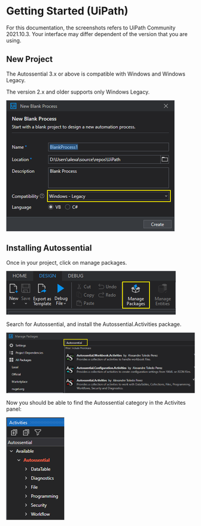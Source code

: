 # Getting Started (UiPath)

For this documentation, the screenshots refers to UiPath Community 2021.10.3. Your interface may differ dependent of the version that you are using.

## New Project

The Autossential 3.x or above is compatible with Windows and Windows Legacy. 

The version 2.x and older supports only Windows Legacy.

![](img/uipath_new_project.png)

## Installing Autossential

Once in your project, click on manage packages.

![](img/uipath_packages_btn.png)

Search for Autossential, and install the Autossential.Activities package.

![](img/uipath_packages_window.png)

Now you should be able to find the Autossential category in the Activites panel:

![](img/uipath_activities.png)
